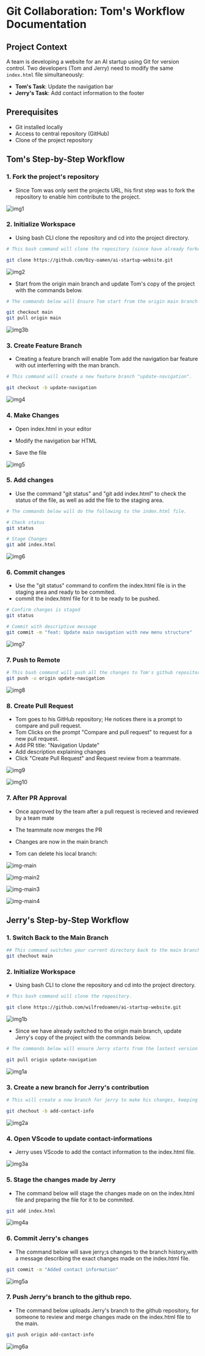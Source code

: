 # Git Collaboration: Tom's Workflow Documentation

## Project Context
A team is developing a website for an AI startup using Git for version control. Two developers (Tom and Jerry) need to modify the same `index.html` file simultaneously:
- **Tom's Task**: Update the navigation bar
- **Jerry's Task**: Add contact information to the footer

## Prerequisites
- Git installed locally
- Access to central repository (GitHub)
- Clone of the project repository

## Tom's Step-by-Step Workflow

### 1. Fork the project's repository
- Since Tom was only sent the projects URL, his first step was to fork the repository to enable him contribute to the project.

![img1](./Img-git/img1.%20Fork.png)

### 2. Initialize Workspace
- Using bash CLI clone the repository and cd into the project directory.
```bash
# This bash command will clone the repository (since have already forked it into Tom's repository)

git clone https://github.com/Ozy-oamen/ai-startup-website.git 
```
![img2](./Img-git/img3.%20git%20clone.png)

- Start from the origin main branch and update Tom's copy of the project with the commands below.
```bash
# The commands below will Ensure Tom start from the origin main branch and have the lastest version of the project.

git checkout main
git pull origin main
```
![img3b](./Img-git/Img3b-git%20pull.png)

### 3. Create Feature Branch

- Creating a feature branch will enable Tom add the navigation bar feature with out interferring with the man branch.

```bash
# This command will create a new feature branch "update-navigation".

git checkout -b update-navigation
```
![img4](./Img-git/img4.%20git%20checkout.png)

### 4. Make Changes
- Open index.html in your editor

- Modify the navigation bar HTML

- Save the file

![img5](./Img-git/img5.png)

### 5. Add changes

- Use the command "git status" and "git add index.html" to check the status of the file, as well as add the file to the staging area.

```bash
# The commands below will do the following to the index.html file.

# Check status 
git status

# Stage Changes
git add index.html
```
![img6](./Img-git/img6.png)

### 6. Commit changes

- Use the "git status" command to confirm the index.html file is in the staging area and ready to be commited.
- commit the index.html file for it to be ready to be pushed.

```bash
# Confirm changes is staged
git status

# Commit with descriptive message
git commit -m "feat: Update main navigation with new menu structure"
```
![img7](./Img-git/img7.png)

### 7. Push to Remote

```bash
# This bash command will push all the changes to Tom's github repository.
git push -u origin update-navigation
```
![img8](./Img-git/img8.png)

### 8. Create Pull Request
- Tom goes to his GitHub repository; He  notices there is a prompt to compare and pull request.
- Tom Clicks on the prompt "Compare and pull request" to request for a new pull request.
- Add PR title: "Navigation Update"
- Add description explaining changes
- Click "Create Pull Request" and Request review from a teammate.

![img9](./Img-git/img9.png) 

![img10](./Img-git/img10.png)


### 7. After PR Approval

- Once approved by the team after a pull request is recieved and reviewed by a team mate

- The teammate now merges the PR

- Changes are now in the main branch

- Tom can delete his local branch:

![img-main](./Img-git/img-main.png)

![img-main2](./Img-git/img-main2.png)

![img-main3](./Img-git/img-main3.png)

![img-main4](./Img-git/img-main4.png)







## Jerry's Step-by-Step Workflow

### 1. Switch Back to the Main Branch
```bash
## This command switches your current directory back to the main branch.
git chechout main 
``` 
### 2. Initialize Workspace
- Using bash CLI  to clone  the repository and cd into the project directory.
```bash
# This bash command will clone the repository.

git clone https://github.com/wilfredoamen/ai-startup-website.git
```
![img1b](./Img-git/./img1b.png)

- Since we have already switched to the origin main branch, update Jerry's copy of the project with the commands below.
```bash
# The commands below will ensure Jerry starts from the lastest version of the project.

git pull origin update-navigation
```
![img1a](./Img-git/img1a.png)

### 3. Create a new branch for Jerry's contribution

```bash
# This will create a now branch for jerry to make his changes, keeping them separate from the main project until they are ready to be merged.

git chechout -b add-contact-info
```
![img2a](./Img-git/Img2a.png)

### 4. Open VScode to update contact-informations

- Jerry uses VScode to add the contact information to the index.html file.

![img3a](./Img-git/img3a.png)

### 5. Stage the changes made by Jerry

- The command below will stage the changes made on on the index.html file and preparing the file for it to be commited. 

```bash
git add index.html
```
![img4a](./Img-git/img4a.png)

### 6. Commit Jerry's changes

- The command below will save jerry;s changes to the branch history,with a message describing the exact changes made on the index.html file. 

```bash
git commit -m "Added contact information"

```

![img5a](./Img-git/img5a.png)

### 7. Push Jerry's branch to the github repo.

- The command below uploads Jerry's branch to the github repository, for someone to review and merge  changes  made on the index.html file to the main.

```bash
git push origin add-contact-info

```
![img6a](./)

